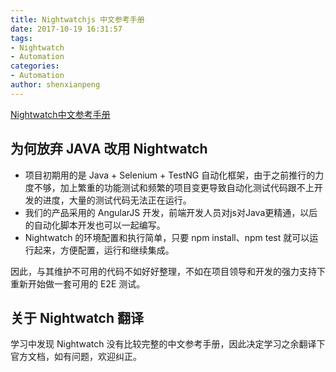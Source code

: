 ```yaml
---
title: Nightwatchjs 中文参考手册
date: 2017-10-19 16:31:57
tags:
- Nightwatch
- Automation
categories:
- Automation
author: shenxianpeng
---
```


[Nightwatch中文参考手册](https://shenxianpeng.gitbooks.io/nightwatch-js-cn/content/)

## 为何放弃 JAVA 改用 Nightwatch

- 项目初期用的是 Java + Selenium + TestNG 自动化框架，由于之前推行的力度不够，加上繁重的功能测试和频繁的项目变更导致自动化测试代码跟不上开发的进度，大量的测试代码无法正在运行。
- 我们的产品采用的 AngularJS 开发，前端开发人员对js对Java更精通，以后的自动化脚本开发也可以一起编写。
- Nightwatch 的环境配置和执行简单，只要 npm install、npm test 就可以运行起来，方便配置，运行和继续集成。

因此，与其维护不可用的代码不如好好整理，不如在项目领导和开发的强力支持下重新开始做一套可用的 E2E 测试。

<!-- more -->
## 关于 Nightwatch 翻译

学习中发现 Nightwatch 没有比较完整的中文参考手册，因此决定学习之余翻译下官方文档，如有问题，欢迎纠正。
